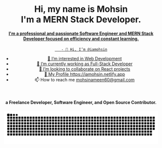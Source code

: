 <div align="center">
<h1 align="center"><br>Hi, my name is Mohsin
  <br>
I'm a MERN Stack Developer.</h1>

</div>

<div align="center">
  <a href="https://github.com/iamohsin">
<!--   <img  src="https://avatars.githubusercontent.com/u/59395132?v=4" -->
<!--        alt="ME" /></a> -->
</div>
<h4 align="center">
I'm a professional and passionate Software Engineer and MERN Stack Developer focused on efficiency and constant learning.</h4>

<div align="center">
 <!-- <a href="https://github.com/iamohsin">
  <img  src="https://github.com/1999AZZAR/1999AZZAR/blob/main/resources/img/grid-snake.svg"
       alt="snake" /></a> -->
       
       - 👋 Hi, I’m @iamohsin
- 👀 I’m interested in Web Development
- 🌱 I’m currently working as Full-Stack Developer
- 💞️ I’m looking to collaborate on React projects
- 👀 My Profile https://iamohsin.netlify.app
- 📫 How to reach me mohsinameen60@gmail.com
</div>

<br>
<h4 align="center">a Freelance Developer, Software Engineer, and Open Source Contributor.</h4>

<div align="center">
  <a href="https://github.com/Mubashirsw27">
  <img  src="https://github.com/1999AZZAR/1999AZZAR/blob/main/resources/img/grid-snake.svg"
       alt="snake" /></a>
</div>

<br>
